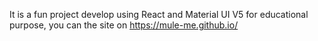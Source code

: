 It is a fun project develop using React and Material UI V5 for educational purpose, you can the site on https://mule-me.github.io/

